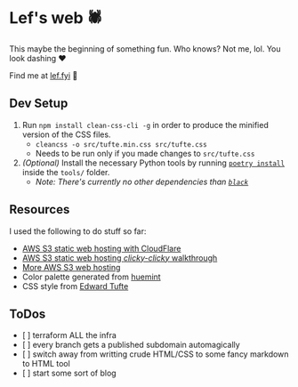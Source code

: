 # Lef's web 🕷

This maybe the beginning of something fun.
Who knows?
Not me, lol.
You look dashing ❤️

Find me at [lef.fyi](https://lef.fyi/) 👾

## Dev Setup

1. Run `npm install clean-css-cli -g` in order to produce the minified version of the CSS files.
    - `cleancss -o src/tufte.min.css src/tufte.css`
    - Needs to be run only if you made changes to `src/tufte.css`
2. _(Optional)_ Install the necessary Python tools by running [`poetry install`](https://python-poetry.org/) inside the `tools/` folder.
    - _Note: There's currently no other dependencies than [`black`](https://black.readthedocs.io/en/stable/)_

## Resources

I used the following to do stuff so far:

- [AWS S3 static web hosting with CloudFlare](https://support.cloudflare.com/hc/en-us/articles/360037983412-Configuring-an-Amazon-Web-Services-static-site-to-use-Cloudflare)
- [AWS S3 static web hosting _clicky-clicky_ walkthrough](https://docs.aws.amazon.com/AmazonS3/latest/userguide/website-hosting-custom-domain-walkthrough.html)
- [More AWS S3 web hosting](https://docs.aws.amazon.com/AmazonS3/latest/userguide/WebsiteHosting.html)
- Color palette generated from [huemint](https://huemint.com/brand-2/#palette=f9fefc-443b36-dc5945)
- CSS style from [Edward Tufte](https://edwardtufte.github.io/tufte-css/)

## ToDos

- [ ] terraform ALL the infra
- [ ] every branch gets a published subdomain automagically
- [ ] switch away from writting crude HTML/CSS to some fancy markdown to HTML tool
- [ ] start some sort of blog

